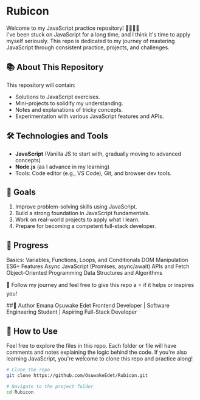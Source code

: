 # Rubicon

Welcome to my JavaScript practice repository! 👩‍💻👨‍💻  
I've been stuck on JavaScript for a long time, and I think it's time to apply myself seriously. This repo is dedicated to my journey of mastering JavaScript through consistent practice, projects, and challenges.

## 📚 About This Repository
This repository will contain:
- Solutions to JavaScript exercises.
- Mini-projects to solidify my understanding.
- Notes and explanations of tricky concepts.
- Experimentation with various JavaScript features and APIs.

## 🛠️ Technologies and Tools
- **JavaScript** (Vanilla JS to start with, gradually moving to advanced concepts)
- **Node.js** (as I advance in my learning)
- Tools: Code editor (e.g., VS Code), Git, and browser dev tools.

## 🌱 Goals
1. Improve problem-solving skills using JavaScript.
2. Build a strong foundation in JavaScript fundamentals.
3. Work on real-world projects to apply what I learn.
4. Prepare for becoming a competent full-stack developer.

 ## 🧭 Progress
 Basics: Variables, Functions, Loops, and Conditionals
 DOM Manipulation
 ES6+ Features
 Async JavaScript (Promises, async/await)
 APIs and Fetch
 Object-Oriented Programming
 Data Structures and Algorithms

🌟 Follow my journey and feel free to give this repo a ⭐ if it helps or inspires you!

##🔖 Author
Emana Osuwake Edet
Frontend Developer | Software Engineering Student | Aspiring Full-Stack Developer

## 🔗 How to Use
Feel free to explore the files in this repo. Each folder or file will have comments and notes explaining the logic behind the code. If you're also learning JavaScript, you're welcome to clone this repo and practice along!

```bash
# Clone the repo
git clone https://github.com/OsuwakeEdet/Rubicon.git

# Navigate to the project folder
cd Rubicon
